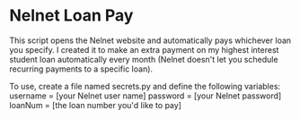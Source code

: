 # Nelnet Loan Pay

This script opens the Nelnet website and automatically pays whichever loan you specify.  I created it to make an extra payment on my highest interest student loan automatically every month (Nelnet doesn't let you schedule recurring payments to a specific loan).

To use, create a file named secrets.py and define the following variables:
username = [your Nelnet user name]
password = [your Nelnet password]
loanNum = [the loan number you'd like to pay]
